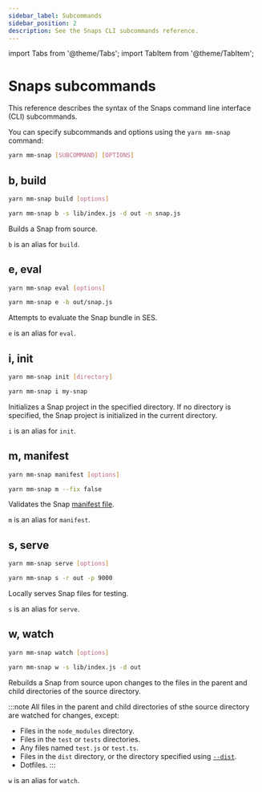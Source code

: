 ```yaml
---
sidebar_label: Subcommands
sidebar_position: 2
description: See the Snaps CLI subcommands reference.
---
```


import Tabs from '@theme/Tabs';
import TabItem from '@theme/TabItem';

# Snaps subcommands

This reference describes the syntax of the Snaps command line interface (CLI) subcommands.

You can specify subcommands and options using the `yarn mm-snap` command:

```bash
yarn mm-snap [SUBCOMMAND] [OPTIONS]
```

## b, build

<Tabs>
<TabItem value="Syntax">

```bash
yarn mm-snap build [options]
```

</TabItem>
<TabItem value="Example">

```bash
yarn mm-snap b -s lib/index.js -d out -n snap.js
```

</TabItem>
</Tabs>

Builds a Snap from source.

`b` is an alias for `build`.

## e, eval

<Tabs>
<TabItem value="Syntax">

```bash
yarn mm-snap eval [options]
```

</TabItem>
<TabItem value="Example">

```bash
yarn mm-snap e -b out/snap.js
```

</TabItem>
</Tabs>

Attempts to evaluate the Snap bundle in SES.

`e` is an alias for `eval`.

## i, init

<Tabs>
<TabItem value="Syntax">

```bash
yarn mm-snap init [directory]
```

</TabItem>
<TabItem value="Example">

```bash
yarn mm-snap i my-snap
```

</TabItem>
</Tabs>

Initializes a Snap project in the specified directory.
If no directory is specified, the Snap project is initialized in the current directory.

`i` is an alias for `init`.

## m, manifest

<Tabs>
<TabItem value="Syntax">

```bash
yarn mm-snap manifest [options]
```

</TabItem>
<TabItem value="Example">

```bash
yarn mm-snap m --fix false
```

</TabItem>
</Tabs>

Validates the Snap [manifest file](../../learn/about-snaps/files.md#manifest-file).

`m` is an alias for `manifest`.

## s, serve

<Tabs>
<TabItem value="Syntax">

```bash
yarn mm-snap serve [options]
```

</TabItem>
<TabItem value="Example">

```bash
yarn mm-snap s -r out -p 9000
```

</TabItem>
</Tabs>


Locally serves Snap files for testing.

`s` is an alias for `serve`.

## w, watch

<Tabs>
<TabItem value="Syntax">

```bash
yarn mm-snap watch [options]
```

</TabItem>
<TabItem value="Example">

```bash
yarn mm-snap w -s lib/index.js -d out
```

</TabItem>
</Tabs>

Rebuilds a Snap from source upon changes to the files in the parent and child directories of the
source directory.

:::note
All files in the parent and child directories of sthe source directory are watched for changes, except:

- Files in the `node_modules` directory.
- Files in the `test` or `tests` directories.
- Any files named `test.js` or `test.ts`.
- Files in the `dist` directory, or the directory specified using [`--dist`](options.md#d-dist).
- Dotfiles.
:::
  
`w` is an alias for `watch`.
